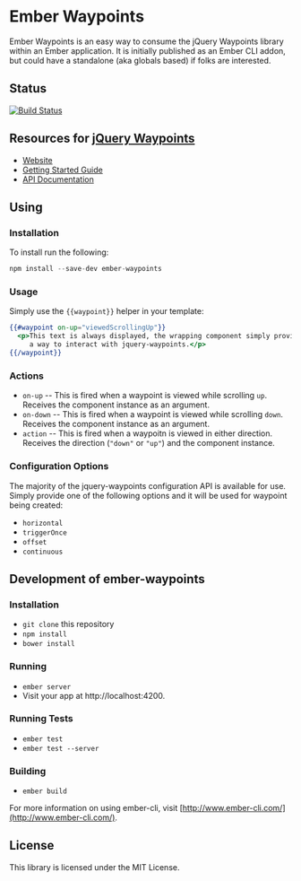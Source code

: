 # Ember Waypoints

Ember Waypoints is an easy way to consume the jQuery Waypoints library within an Ember application.
It is initially published as an Ember CLI addon, but could have a standalone (aka globals based)
if folks are interested.

## Status

[![Build Status](https://travis-ci.org/rwjblue/ember-waypoints.svg?branch=master)](https://travis-ci.org/rwjblue/ember-waypoints)

## Resources for [jQuery Waypoints](https://github.com/imakewebthings/jquery-waypoints)

* [Website](http://imakewebthings.com/jquery-waypoints/)
* [Getting Started Guide](http://imakewebthings.com/jquery-waypoints/#get-started)
* [API Documentation](http://imakewebthings.com/jquery-waypoints/#docs)

## Using

### Installation

To install run the following:

```javascript
npm install --save-dev ember-waypoints
```

### Usage

Simply use the `{{waypoint}}` helper in your template:

```handlebars
{{#waypoint on-up="viewedScrollingUp"}}
  <p>This text is always displayed, the wrapping component simply provides
     a way to interact with jquery-waypoints.</p>
{{/waypoint}}
```

### Actions

* `on-up` -- This is fired when a waypoint is viewed while scrolling `up`. Receives the component instance as an argument.
* `on-down` -- This is fired when a waypoint is viewed while scrolling `down`. Receives the component instance as an argument.
* `action` -- This is fired when a waypoitn is viewed in either direction. Receives the direction (`"down"` or `"up"`) and the component instance.

### Configuration Options

The majority of the jquery-waypoints configuration API is available for use.  Simply provide one of the following options
and it will be used for waypoint being created:

* `horizontal`
* `triggerOnce`
* `offset`
* `continuous`

## Development of ember-waypoints

### Installation

* `git clone` this repository
* `npm install`
* `bower install`

### Running

* `ember server`
* Visit your app at http://localhost:4200.

### Running Tests

* `ember test`
* `ember test --server`

### Building

* `ember build`

For more information on using ember-cli, visit [http://www.ember-cli.com/](http://www.ember-cli.com/).

## License

This library is licensed under the MIT License.
